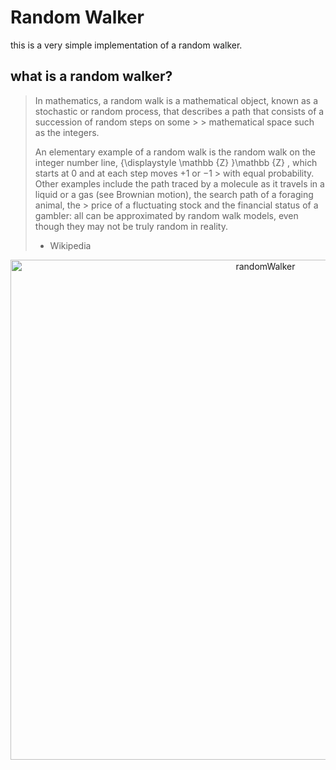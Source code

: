 # Random Walker

this is a very simple implementation of a random walker. 


## what is a random walker?

> In mathematics, a random walk is a mathematical object, known as a stochastic or random process, that describes a path that consists of a succession of random steps on some   > > mathematical space such as the integers.
> 
> An elementary example of a random walk is the random walk on the integer number line, {\displaystyle \mathbb {Z} }\mathbb {Z} , which starts at 0 and at each step moves +1 or −1 > with equal probability. Other examples include the path traced by a molecule as it travels in a liquid or a gas (see Brownian motion), the search path of a foraging animal, the > price of a fluctuating stock and the financial status of a gambler: all can be approximated by random walk models, even though they may not be truly random in reality.
> - Wikipedia

<p align="center">
    <img width="800" height="auto" src="https://i.imgur.com/YSwIAqR.png" alt="randomWalker" />
</p>
